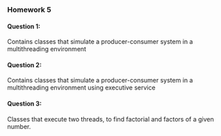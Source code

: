 ### Homework 5
#### Question 1: 
Contains classes that simulate a producer-consumer system in a multithreading environment

#### Question 2: 
Contains classes that simulate a producer-consumer system in a multithreading environment using executive service

#### Question 3: 
Classes that execute two threads, to find factorial and factors of a given number.
